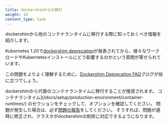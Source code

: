 ```yaml
---
title: dockershimからの移行
weight: 10
content_type: task
---
```


<!-- overview -->

dockershimから他のコンテナランタイムに移行する際に知っておくべき情報を紹介します。

Kubernetes 1.20で[dockershim deprecation](blog/2020/12/08/kubernetes-1-20-release-announcement/#dockershim-deprecation)が発表されてから、様々なワークロードやKubernetesインストールにどう影響するのかという質問が寄せられています。

この問題をよりよく理解するために、[Dockershim Deprecation FAQ](/blog/2020/12/02/dockershim-faq/)ブログが役に立つでしょう。

dockershimから代替のコンテナランタイムに移行することが推奨されます。
コンテナランタイム](/docs/setup/production-environment/container-runtimes/) のセクションをチェックして、オプションを確認してください。
問題が発生した場合は、必ず[問題の報告](https://github.com/kubernetes/kubernetes/issues)をしてください。
そうすれば、問題が適時に修正され、クラスタがdockershimの削除に対応できるようになります。
